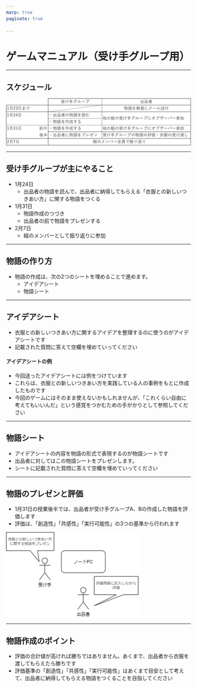 ```yaml
---
marp: true
paginate: true

---
```


# ゲームマニュアル（受け手グループ用）


---
## スケジュール

![](pictures/schedule.png)



---
## 受け手グループが主にやること
* 1月24日
  * 出品者の物語を読んで、出品者に納得してもらえる「衣服との新しいつきあい方」に関する物語をつくる
* 1月31日
  * 物語作成のつづき
  * 出品者の前で物語をプレゼンする
* 2月7日
  * 組のメンバーとして振り返りに参加



---
## 物語の作り方
* 物語の作成は、次の2つのシートを埋めることで進めます。
  * アイデアシート
  * 物語シート

---
## アイデアシート

* 衣服との新しいつきあい方に関するアイデアを整理するのに使うのがアイデアシートです
* 記載された質問に答えて空欄を埋めていってください



#### アイデアシートの例

* 今回送ったアイデアシートには例をつけています
* これらは、衣服との新しいつきあい方を実践している人の事例をもとに作成したものです
* 今回のゲームにはそのまま使えないかもしれませんが、「これくらい自由に考えてもいいんだ」という感覚をつかむための手がかりとして参照してください


---
## 物語シート

* アイデアシートの内容を物語の形式で表現するのが物語シートです
* 出品者に対してはこの物語シートをプレゼンします。 
* シートに記載された質問に答えて空欄を埋めていってください

---
## 物語のプレゼンと評価

* 1月31日の授業後半では、出品者が受け手グループA、Bの作成した物語を評価します
* 評価は、「創造性」「共感性」「実行可能性」の3つの基準から行われます


![w:600](pictures\presentation.drawio.dio.png)

---
## 物語作成のポイント
* 評価の合計値が高ければ勝ちではありません。あくまで、出品者から衣服を渡してもらえたら勝ちです
* 評価基準の「創造性」「共感性」「実行可能性」はあくまで目安として考えて、出品者に納得してもらえる物語をつくることを目指してください
